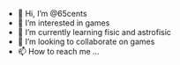 - 👋 Hi, I’m @65cents
- 👀 I’m interested in games
- 🌱 I’m currently learning fisic and astrofisic
- 💞️ I’m looking to collaborate on games
- 📫 How to reach me ...

<!---
65cents/65cents is a ✨ special ✨ repository because its `README.md` (this file) appears on your GitHub profile.
You can click the Preview link to take a look at your changes.
--->
